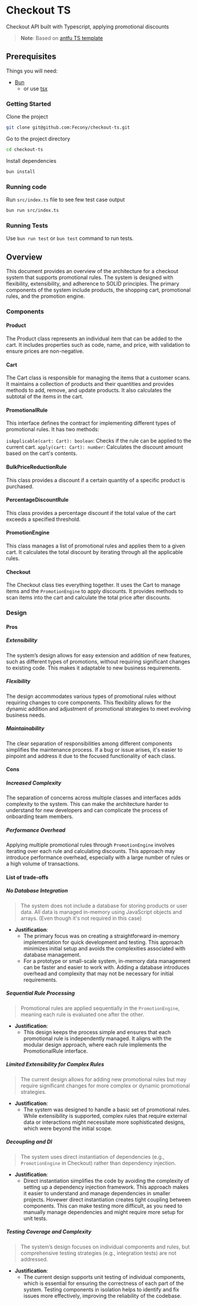 # Checkout TS

Checkout API built with Typescript, applying promotional discounts

> **Note**:
> Based on [antfu TS template](https://github.com/antfu/starter-ts)

## Prerequisites

Things you will need:

- [Bun](https://bun.sh/)
  - or use [tsx](https://tsx.is)

### Getting Started

Clone the project

```bash
git clone git@github.com:Fecony/checkout-ts.git
```

Go to the project directory

```bash
cd checkout-ts
```

Install dependencies

```bash
bun install
```

### Running code

Run `src/index.ts` file to see few test case output

```bash
bun run src/index.ts
```

### Running Tests

Use `bun run test` or `bun test` command to run tests.

## Overview

This document provides an overview of the architecture for a checkout system that supports promotional rules. The system is designed with flexibility, extensibility, and adherence to SOLID principles. The primary components of the system include products, the shopping cart, promotional rules, and the promotion engine.

### Components

#### Product

The Product class represents an individual item that can be added to the cart. It includes properties such as code, name, and price, with validation to ensure prices are non-negative.

#### Cart

The Cart class is responsible for managing the items that a customer scans. It maintains a collection of products and their quantities and provides methods to add, remove, and update products. It also calculates the subtotal of the items in the cart.

#### PromotionalRule

This interface defines the contract for implementing different types of promotional rules. It has two methods:

`isApplicable(cart: Cart): boolean`: Checks if the rule can be applied to the current cart.
`apply(cart: Cart): number`: Calculates the discount amount based on the cart's contents.

#### BulkPriceReductionRule

This class provides a discount if a certain quantity of a specific product is purchased.

#### PercentageDiscountRule

This class provides a percentage discount if the total value of the cart exceeds a specified threshold.

#### PromotionEngine

This class manages a list of promotional rules and applies them to a given cart. It calculates the total discount by iterating through all the applicable rules.

#### Checkout

The Checkout class ties everything together. It uses the Cart to manage items and the `PromotionEngine` to apply discounts. It provides methods to scan items into the cart and calculate the total price after discounts.

### Design

#### Pros

##### Extensibility

The system’s design allows for easy extension and addition of new features, such as different types of promotions, without requiring significant changes to existing code. This makes it adaptable to new business requirements.

##### Flexibility

The design accommodates various types of promotional rules without requiring changes to core components. This flexibility allows for the dynamic addition and adjustment of promotional strategies to meet evolving business needs.

##### Maintainability

The clear separation of responsibilities among different components simplifies the maintenance process. If a bug or issue arises, it's easier to pinpoint and address it due to the focused functionality of each class.

#### Cons

##### Increased Complexity

The separation of concerns across multiple classes and interfaces adds complexity to the system. This can make the architecture harder to understand for new developers and can complicate the process of onboarding team members.

##### Performance Overhead

Applying multiple promotional rules through `PromotionEngine` involves iterating over each rule and calculating discounts. This approach may introduce performance overhead, especially with a large number of rules or a high volume of transactions.

#### List of trade-offs

##### No Database Integration

> The system does not include a database for storing products or user data. All data is managed in-memory using JavaScript objects and arrays. (Even though it's not required in this case)

- **Justification**:
  - The primary focus was on creating a straightforward in-memory implementation for quick development and testing. This approach minimizes initial setup and avoids the complexities associated with database management.
  - For a prototype or small-scale system, in-memory data management can be faster and easier to work with. Adding a database introduces overhead and complexity that may not be necessary for initial requirements.

##### Sequential Rule Processing

> Promotional rules are applied sequentially in the `PromotionEngine`, meaning each rule is evaluated one after the other.

- **Justification**:
  - This design keeps the process simple and ensures that each promotional rule is independently managed. It aligns with the modular design approach, where each rule implements the PromotionalRule interface.

##### Limited Extensibility for Complex Rules

> The current design allows for adding new promotional rules but may require significant changes for more complex or dynamic promotional strategies.

- **Justification**:
  - The system was designed to handle a basic set of promotional rules. While extensibility is supported, complex rules that require external data or interactions might necessitate more sophisticated designs, which were beyond the initial scope.

##### Decoupling and DI

> The system uses direct instantiation of dependencies (e.g., `PromotionEngine` in Checkout) rather than dependency injection.

- **Justification**:
  - Direct instantiation simplifies the code by avoiding the complexity of setting up a dependency injection framework. This approach makes it easier to understand and manage dependencies in smaller projects. Hovewer direct instantiation creates tight coupling between components. This can make testing more difficult, as you need to manually manage dependencies and might require more setup for unit tests.

##### Testing Coverage and Complexity

> The system’s design focuses on individual components and rules, but comprehensive testing strategies (e.g., integration tests) are not addressed.

- **Justification**:
  - The current design supports unit testing of individual components, which is essential for ensuring the correctness of each part of the system. Testing components in isolation helps to identify and fix issues more effectively, improving the reliability of the codebase.

